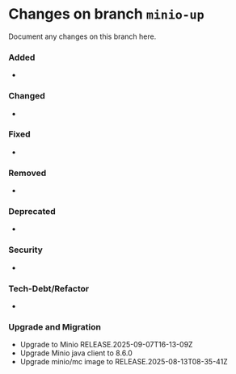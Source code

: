# Changes on branch `minio-up`
Document any changes on this branch here.
### Added
- 

### Changed
- 

### Fixed
- 

### Removed
- 

### Deprecated
- 

### Security
- 

### Tech-Debt/Refactor
- 

### Upgrade and Migration
- Upgrade to Minio RELEASE.2025-09-07T16-13-09Z
- Upgrade Minio java client to 8.6.0
- Upgrade minio/mc image to RELEASE.2025-08-13T08-35-41Z
